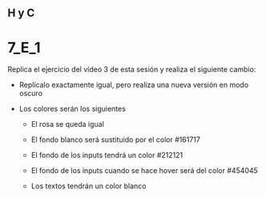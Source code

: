## H y C

# 7_E_1

Replica el ejercicio del vídeo 3 de esta sesión y realiza el siguiente cambio:

- Replícalo exactamente igual, pero realiza una nueva versión en modo oscuro

- Los colores serán los siguientes

    * El rosa se queda igual

    * El fondo blanco será sustituido por el color #161717

    * El fondo de los inputs tendrá un color #212121

    * El fondo de los inputs cuando se hace hover será del color #454045

    * Los textos tendrán un color blanco
    